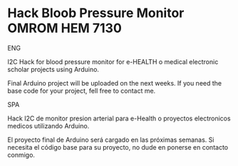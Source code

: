 # Hack Bloob Pressure Monitor OMROM HEM 7130
ENG

I2C Hack for blood pressure monitor for e-HEALTH o medical electronic scholar projects using Arduino.

Final Arduino project will be uploaded on the next weeks. If you need the base code for your project, fell free to contact me.

SPA

Hack I2C de monitor presion arterial para e-Health o proyectos electronicos medicos utilizando Arduino.

El proyecto final de Arduino será cargado en las próximas semanas. Si necesita el código base para su proyecto, no dude en ponerse en contacto conmigo.
